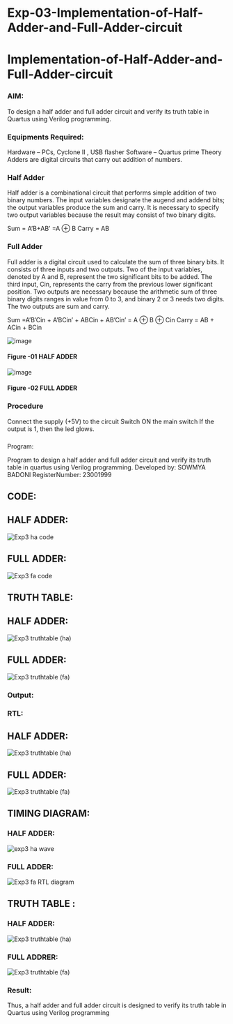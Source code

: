 # Exp-03-Implementation-of-Half-Adder-and-Full-Adder-circuit

# Implementation-of-Half-Adder-and-Full-Adder-circuit
### AIM:
To design a half adder and full adder circuit and verify its truth table in Quartus using Verilog programming.

### Equipments Required:
Hardware – PCs, Cyclone II , USB flasher
Software – Quartus prime
Theory
Adders are digital circuits that carry out addition of numbers.

### Half Adder
Half adder is a combinational circuit that performs simple addition of two binary numbers. The input variables designate the augend and addend bits; the output variables produce the sum and carry. It is necessary to specify two output variables because the result may consist of two binary digits.

Sum = A’B+AB’ =A ⊕ B Carry = AB

### Full Adder
Full adder is a digital circuit used to calculate the sum of three binary bits. It consists of three inputs and two outputs. Two of the input variables, denoted by A and B, represent the two significant bits to be added. The third input, Cin, represents the carry from the previous lower significant position. Two outputs are necessary because the arithmetic sum of three binary digits ranges in value from 0 to 3, and binary 2 or 3 needs two digits. The two outputs are sum and carry.

Sum =A’B’Cin + A’BCin’ + ABCin + AB’Cin’ = A ⊕ B ⊕ Cin Carry = AB + ACin + BCin

 ![image](https://user-images.githubusercontent.com/36288975/163552156-a13e5a56-c638-4110-97d9-8896907c8d25.png)

#### Figure -01 HALF ADDER 


![image](https://user-images.githubusercontent.com/36288975/163552057-b3547877-6d07-45b4-b7e0-bcfebfad9e1d.png)

#### Figure -02 FULL ADDER 

### Procedure

Connect the supply (+5V) to the circuit
Switch ON the main switch
If the output is 1, then the led glows.
### 
Program:

Program to design a half adder and full adder circuit and verify its truth table in quartus using Verilog programming.
Developed by: SOWMYA BADONI
RegisterNumber:  23001999

## CODE:
## HALF ADDER:
![Exp3 ha code](https://github.com/sowmya-badoni/Exp-02-Implementation-of-Half-Adder-and-Full-Adder-circuit/assets/152136324/0047fff0-5c31-4361-a083-cd8f73ae3e8b)

## FULL ADDER:
![Exp3 fa code](https://github.com/sowmya-badoni/Exp-02-Implementation-of-Half-Adder-and-Full-Adder-circuit/assets/152136324/f171718d-b6e2-4311-a723-2e92d4408acb)

## TRUTH TABLE:
## HALF ADDER:
![Exp3 truthtable (ha)](https://github.com/sowmya-badoni/Exp-02-Implementation-of-Half-Adder-and-Full-Adder-circuit/assets/152136324/9fd3ab5b-2b1f-490a-8884-b227f4bc0ed5)

## FULL ADDER:
![Exp3 truthtable (fa)](https://github.com/sowmya-badoni/Exp-02-Implementation-of-Half-Adder-and-Full-Adder-circuit/assets/152136324/50a99a21-8823-43d0-88df-1b56ba158da8)

### Output:
### RTL:
## HALF ADDER:
![Exp3 truthtable (ha)](https://github.com/sowmya-badoni/Exp-02-Implementation-of-Half-Adder-and-Full-Adder-circuit/assets/152136324/aefdef3b-ff25-4e97-8cb2-6ebcacdf7115)

## FULL ADDER:
![Exp3 truthtable (fa)](https://github.com/sowmya-badoni/Exp-02-Implementation-of-Half-Adder-and-Full-Adder-circuit/assets/152136324/1b75d24e-6d90-42a3-a768-6cc305213541)

## TIMING DIAGRAM:
### HALF ADDER:
![exp3 ha wave](https://github.com/sowmya-badoni/Exp-02-Implementation-of-Half-Adder-and-Full-Adder-circuit/assets/152136324/97ea9499-81f4-41e6-b0c4-a624d82dd79e)
### FULL ADDER:

![Exp3 fa RTL diagram](https://github.com/sowmya-badoni/Exp-02-Implementation-of-Half-Adder-and-Full-Adder-circuit/assets/152136324/798c0c60-cd2e-471c-b33e-00912b925939)

## TRUTH TABLE :
### HALF ADDER:
![Exp3 truthtable (ha)](https://github.com/sowmya-badoni/Exp-02-Implementation-of-Half-Adder-and-Full-Adder-circuit/assets/152136324/706d221e-8a90-41c3-9485-f1680125f5a8)

### FULL ADDRER:
![Exp3 truthtable (fa)](https://github.com/sowmya-badoni/Exp-02-Implementation-of-Half-Adder-and-Full-Adder-circuit/assets/152136324/fbdda3a8-9345-41a6-a66e-a79972e4f077)

### Result:
Thus, a half adder and full adder circuit is designed to verify its truth table in Quartus using Verilog
programming
